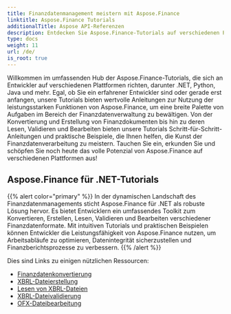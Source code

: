 ```yaml
---
title: Finanzdatenmanagement meistern mit Aspose.Finance
linktitle: Aspose.Finance Tutorials
additionalTitle: Aspose API-Referenzen
description: Entdecken Sie Aspose.Finance-Tutorials auf verschiedenen Plattformen (.NET, Python usw.), um die Verwaltung von Finanzdaten mühelos zu meistern.
type: docs
weight: 11
url: /de/
is_root: true
---
```


Willkommen im umfassenden Hub der Aspose.Finance-Tutorials, die sich an Entwickler auf verschiedenen Plattformen richten, darunter .NET, Python, Java und mehr. Egal, ob Sie ein erfahrener Entwickler sind oder gerade erst anfangen, unsere Tutorials bieten wertvolle Anleitungen zur Nutzung der leistungsstarken Funktionen von Aspose.Finance, um eine breite Palette von Aufgaben im Bereich der Finanzdatenverwaltung zu bewältigen. Von der Konvertierung und Erstellung von Finanzdokumenten bis hin zu deren Lesen, Validieren und Bearbeiten bieten unsere Tutorials Schritt-für-Schritt-Anleitungen und praktische Beispiele, die Ihnen helfen, die Kunst der Finanzdatenverarbeitung zu meistern. Tauchen Sie ein, erkunden Sie und schöpfen Sie noch heute das volle Potenzial von Aspose.Finance auf verschiedenen Plattformen aus!

## Aspose.Finance für .NET-Tutorials
{{% alert color="primary" %}}
In der dynamischen Landschaft des Finanzdatenmanagements sticht Aspose.Finance für .NET als robuste Lösung hervor. Es bietet Entwicklern ein umfassendes Toolkit zum Konvertieren, Erstellen, Lesen, Validieren und Bearbeiten verschiedener Finanzdatenformate. Mit intuitiven Tutorials und praktischen Beispielen können Entwickler die Leistungsfähigkeit von Aspose.Finance nutzen, um Arbeitsabläufe zu optimieren, Datenintegrität sicherzustellen und Finanzberichtsprozesse zu verbessern.
{{% /alert %}}

Dies sind Links zu einigen nützlichen Ressourcen:
 
- [Finanzdatenkonvertierung](./net/financial-data-conversion/)
- [XBRL-Dateierstellung](./net/xbrl-file-creation/)
- [Lesen von XBRL-Dateien](./net/xbrl-file-reading/)
- [XBRL-Dateivalidierung](./net/xbrl-file-validation/)
- [OFX-Dateibearbeitung](./net/ofx-file-manipulation/)